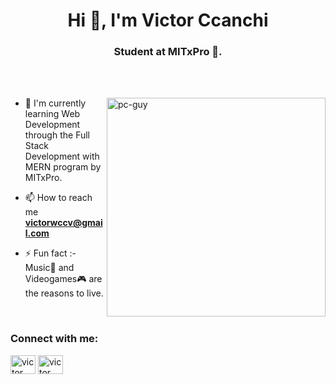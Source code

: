 <h1 align="center">Hi 👋, I'm Victor Ccanchi</h1>
<h3 align="center">Student at MITxPro 🌟.</h3>

<br>



<br>

<p><img align="right" src="https://github.com/Adam-pw/Adam-pw/blob/main/animation_500_kxa883sd.gif" alt="pc-guy" width='350px' /></p>


- 🌱 I'm currently learning Web Development through the Full Stack Development with MERN program by MITxPro.

- 📫 How to reach me **victorwccv@gmail.com**

- ⚡ Fun fact :- Music🎵 and Videogames🎮 are the reasons to live.

<br>

<h3 align="left">Connect with me:</h3>
<p align="left">
  <a href="https://www.linkedin.com/in/victor-ccanchi/" target="blank"><img align="center"
      src="https://raw.githubusercontent.com/rahuldkjain/github-profile-readme-generator/master/src/images/icons/Social/linked-in-alt.svg"
      alt="victor ccanchi" height="30" width="40" /></a>
  <a href="https://www.hackerrank.com/victorwccv" target="blank"><img align="center"
      src="https://raw.githubusercontent.com/rahuldkjain/github-profile-readme-generator/master/src/images/icons/Social/hackerrank.svg"
      alt="victor ccanchi" height="30" width="40" /></a>
</p>

<br>

